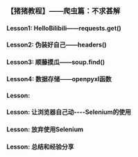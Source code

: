 ### 【猪猪教程】——爬虫篇：不求甚解





#### Lesson1: HelloBilibili——requests.get()

#### Lesson2: 伪装好自己——headers()

#### Lesson3: 顺藤摸瓜——soup.find()

#### Lesson4: 数据存储——openpyxl函数

#### Lesson: 

#### Lesson: 让浏览器自己动----Selenium的使用

#### Lesson: 放弃使用Selenium

#### Lesson: 总结和经验分享

